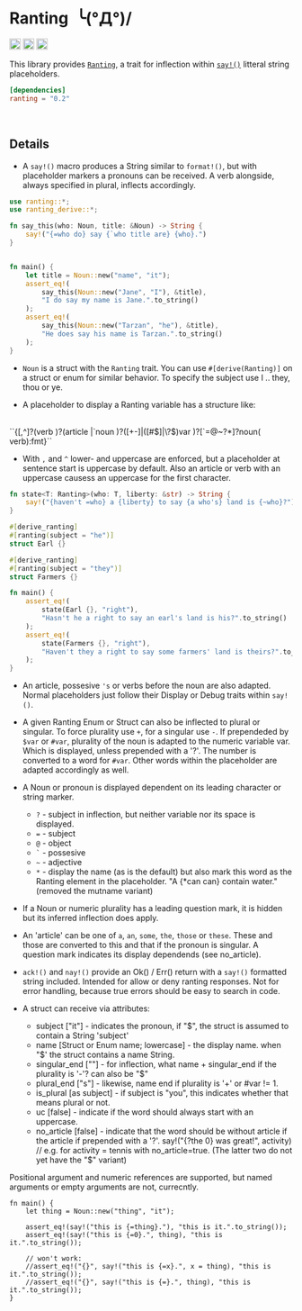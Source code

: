 Ranting&ensp;╰(°Д°)/
==========================

[<img alt="github" src="https://img.shields.io/badge/github-RoelKluin/ranting-8da0cb?style=for-the-badge&labelColor=555555&logo=github" height="20">](https://github.com/RoelKluin/ranting.rs)
[<img alt="crates.io" src="https://img.shields.io/crates/v/ranting.svg?style=for-the-badge&color=fc8d62&logo=rust" height="20">](https://crates.io/crates/ranting)
[<img alt="docs.rs" src="https://img.shields.io/badge/docs.rs-ranting-66c2a5?style=for-the-badge&labelColor=555555&logo=docs.rs" height="20">](https://docs.rs/ranting/0.2.1/ranting/)

This library provides [`Ranting`](https://docs.rs/ranting/0.2.1/ranting/trait.Ranting.html), a trait for inflection within [`say!()`](https://docs.rs/ranting_derive/0.2.1/ranting_derive/macro.say.html) litteral string placeholders.

```toml
[dependencies]
ranting = "0.2"
```

<br>

## Details

- A `say!()` macro produces a String similar to `format!()`, but with placeholder markers a pronouns can be
  received. A verb alongside, always specified in plural, inflects accordingly.

```rust
use ranting::*;
use ranting_derive::*;

fn say_this(who: Noun, title: &Noun) -> String {
    say!("{=who do} say {`who title are} {who}.")
}


fn main() {
    let title = Noun::new("name", "it");
    assert_eq!(
        say_this(Noun::new("Jane", "I"), &title),
        "I do say my name is Jane.".to_string()
    );
    assert_eq!(
        say_this(Noun::new("Tarzan", "he"), &title),
        "He does say his name is Tarzan.".to_string()
    );
}
```

- `Noun` is a struct with the `Ranting` trait. You can use `#[derive(Ranting)]` on a struct or enum for similar
  behavior. To specify the subject use I .. they, thou or ye.

- A placeholder to display a Ranting variable has a structure like:
<br>
  ``{[,^]?(verb )?(article |`noun )?([+-]|([#$]|\?$)var )?[`=@~?*]?noun( verb):fmt}``
<br>

- With `,` and `^` lower- and uppercase are enforced, but a placeholder at sentence start is uppercase by default.
  Also an article or verb with an uppercase causess an uppercase for the first character.

```rust
fn state<T: Ranting>(who: T, liberty: &str) -> String {
    say!("{haven't =who} a {liberty} to say {a who's} land is {~who}?")
}

#[derive_ranting]
#[ranting(subject = "he")]
struct Earl {}

#[derive_ranting]
#[ranting(subject = "they")]
struct Farmers {}

fn main() {
    assert_eq!(
        state(Earl {}, "right"),
        "Hasn't he a right to say an earl's land is his?".to_string()
    );
    assert_eq!(
        state(Farmers {}, "right"),
        "Haven't they a right to say some farmers' land is theirs?".to_string()
    );
}
```

- An article, possesive `'s` or verbs before the noun are also adapted. Normal placeholders just follow their Display or
  Debug traits within `say!()`.

- A given Ranting Enum or Struct can also be inflected to plural or singular. To force plurality use `+`, for a singular
  use `-`. If prependeded by `$var` or `#var`, plurality of the noun is adapted to the numeric variable var. Which is
  displayed, unless prepended with a '?'. The number is converted to a word for `#var`. Other words within the
  placeholder are adapted accordingly as well.

- A Noun or pronoun is displayed dependent on its leading character or string marker.
  * `?` - subject in inflection, but neither variable nor its space is displayed.
  * `=` - subject
  * `@` - object
  * `` ` `` - possesive
  * `~` - adjective
  * `*` - display the name (as is the default) but also mark this word as the Ranting element in the placeholder.
          "A {*can can} contain water."
  (removed the mutname variant)

- If a Noun or numeric plurality has a leading question mark, it is hidden but its inferred inflection does apply.

- An 'article' can be one of `a`, `an`, `some`, `the`, `those` or `these`. These and those are converted to
  this and that if the pronoun is singular. A question mark indicates its display dependends (see no_article).

- `ack!()` and `nay!()` provide an Ok() / Err() return with a `say!()` formatted string included. Intended for allow or
  deny ranting responses. Not for error handling, because true errors should be easy to search in code.

- A struct can receive via attributes:  
  * subject ["it"] - indicates the pronoun, if "$", the struct is assumed to contain a String 'subject'
  * name [Struct or Enum name; lowercase] - the display name. when "$' the struct contains a name String.
  * singular_end [""] - for inflection, what name + singular_end if the plurality is '-'? can also be "$"
  * plural_end ["s"] - likewise, name end if plurality is '+' or #var != 1.
  * is_plural [as subject] - if subject is "you", this indicates whether that means plural or not.
  * uc [false] - indicate if the word should always start with an uppercase.
  * no_article [false] - indicate that the word should be without article if the article if prepended with a '?'.
    say!("{?the 0} was great!", activity) // e.g. for activity = tennis with no_article=true.
    (The latter two do not yet have the "$" variant)

Positional argument and numeric references are supported, but named arguments or empty arguments are not, currecntly.
```
fn main() {
    let thing = Noun::new("thing", "it");

    assert_eq!(say!("this is {=thing}."), "this is it.".to_string());
    assert_eq!(say!("this is {=0}.", thing), "this is it.".to_string());

    // won't work:
    //assert_eq!("{}", say!("this is {=x}.", x = thing), "this is it.".to_string());
    //assert_eq!("{}", say!("this is {=}.", thing), "this is it.".to_string());
}
```
